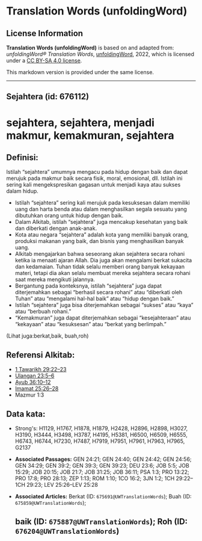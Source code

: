 # Translation Words (unfoldingWord)

## License Information

**Translation Words (unfoldingWord)** is based on and adapted from: _unfoldingWord® Translation Words_, [unfoldingWord](https://unfoldingword.org/utw), 2022, which is licensed under a [CC BY-SA 4.0 license](https://creativecommons.org/licenses/by-sa/4.0/legalcode.en).

This markdown version is provided under the same license.



--------------------------------

## Sejahtera (id: 676112)

sejahtera, sejahtera, menjadi makmur, kemakmuran, sejahtera
===========================================================

Definisi:
---------

Istilah “sejahtera” umumnya mengacu pada hidup dengan baik dan dapat merujuk pada makmur baik secara fisik, moral, emosional, dll. Istilah ini sering kali mengekspresikan gagasan untuk menjadi kaya atau sukses dalam hidup.

* Istilah “sejahtera” sering kali merujuk pada kesuksesan dalam memiliki uang dan harta benda atau dalam menghasilkan segala sesuatu yang dibutuhkan orang untuk hidup dengan baik.
* Dalam Alkitab, istilah “sejahtera” juga mencakup kesehatan yang baik dan diberkati dengan anak\-anak.
* Kota atau negara “sejahtera” adalah kota yang memiliki banyak orang, produksi makanan yang baik, dan bisnis yang menghasilkan banyak uang.
* Alkitab mengajarkan bahwa seseorang akan sejahtera secara rohani ketika ia menaati ajaran Allah. Dia juga akan mengalami berkat sukacita dan kedamaian. Tuhan tidak selalu memberi orang banyak kekayaan materi, tetapi dia akan selalu membuat mereka sejahtera secara rohani saat mereka mengikuti jalannya.
* Bergantung pada konteksnya, istilah “sejahtera” juga dapat diterjemahkan sebagai “berhasil secara rohani” atau “diberkati oleh Tuhan” atau “mengalami hal\-hal baik” atau “hidup dengan baik.”
* Istilah “sejahtera” juga bisa diterjemahkan sebagai “sukses” atau “kaya” atau “berbuah rohani.”
* “Kemakmuran” juga dapat diterjemahkan sebagai “kesejahteraan” atau “kekayaan” atau “kesuksesan” atau “berkat yang berlimpah.”

(Lihat juga:berkat,baik, buah,roh)

Referensi Alkitab:
------------------

* [1 Tawarikh 29:22–23](https://ref.ly/1Chr0:0)
* [Ulangan 23:5–6](https://ref.ly/Deut23:5-Deut23:6)
* [Ayub 36:10–12](https://ref.ly/Job36:10-Job36:12)
* [Imamat 25:26–28](https://ref.ly/Lev25:26-Lev25:28)
* Mazmur 1:3

Data kata:
----------

* Strong's: H1129, H1767, H1878, H1879, H2428, H2896, H2898, H3027, H3190, H3444, H3498, H3787, H4195, H5381, H6500, H6509, H6555, H6743, H6744, H7230, H7487, H7919, H7951, H7961, H7963, H7965, G2137

* **Associated Passages:** GEN 24:21; GEN 24:40; GEN 24:42; GEN 24:56; GEN 34:29; GEN 39:2; GEN 39:3; GEN 39:23; DEU 23:6; JOB 5:5; JOB 15:29; JOB 20:15; JOB 21:7; JOB 31:25; JOB 36:11; PSA 1:3; PRO 13:22; PRO 17:8; PRO 28:13; ZEP 1:13; ROM 1:10; 1CO 16:2; 3JN 1:2; 1CH 29:22–1CH 29:23; LEV 25:26–LEV 25:28
* **Associated Articles:** Berkat (ID: `675691@UWTranslationWords`); Buah (ID: `675859@UWTranslationWords`); <h2>baik (ID: `675887@UWTranslationWords`); Roh (ID: `676204@UWTranslationWords`)

